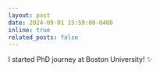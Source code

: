 ```yaml
---
layout: post
date: 2024-09-01 15:59:00-0400
inline: true
related_posts: false
---
```


I started PhD journey at Boston University! :sparkles:
